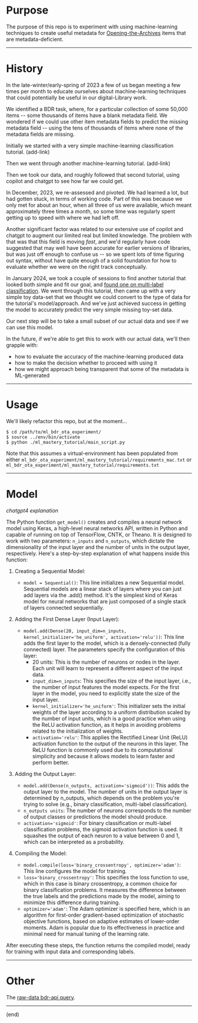 # Purpose

The purpose of this repo is to experiment with using machine-learning techniques to create useful metadata for [Opening-the-Archives] items that are metadata-deficient.

[Opening-the-Archives]: <https://repository.library.brown.edu/studio/collections/bdr:318399/>

---


# History

In the late-winter/early-spring of 2023 a few of us began meeting a few times per month to educate ourselves about machine-learning techniques that could potentially be useful in our digital-Library work. 

We identified a BDR task, where, for a particular collection of some 50,000 items -- some thousands of items have a blank metadata field. We wondered if we could use other item metadata fields to predict the missing metadata field -- using the tens of thousands of items where none of the metadata fields are missing. 

Initially we started with a very simple machine-learning classification tutorial. (add-link)

Then we went through another machine-learning tutorial. (add-link)

Then we took our data, and roughly followed that second tutorial, using copilot and chatgpt to see how far we could get.

In December, 2023, we re-assessed and pivoted. We had learned a lot, but had gotten stuck, in terms of working code. Part of this was because we only met for about an hour, when all three of us were available, which meant approximately three times a month, so some time was regularly spent getting up to speed with where we had left off.

Another significant factor was related to our extensive use of copilot and chatgpt to augment our limited real but limited knowledge. The problem with that was that this field is moving _fast_, and we'd regularly have code suggested that may well have been accurate for earlier versions of libraries, but was just off enough to confuse us -- so we spent lots of time figuring out syntax, without have quite enough of a solid foundation for how to evaluate whether we were on the right track conceptually.

In January 2024, we took a couple of sessions to find another tutorial that looked both simple and fit our goal, and [found one on multi-label classification]. We went through this tutorial, then came up with a very simple toy data-set that we thought we could convert to the type of data for the tutorial's model/approach. And we've just achieved success in getting the model to accurately predict the very simple missing toy-set data.

Our next step will be to take a small subset of our actual data and see if we can use this model.

In the future, if we're able to get this to work with our actual data, we'll then grapple with: 
- how to evaluate the accuracy of the machine-learning produced data
- how to make the decision whether to proceed with using it
- how we might approach being transparent that some of the metadata is ML-generated

[found one on multi-label classification]: <https://machinelearningmastery.com/multi-label-classification-with-deep-learning/>

---


# Usage

We'll likely refactor this repo, but at the moment...

```
$ cd /path/to/ml_bdr_ota_experiment/
$ source ../env/bin/activate
$ python ./ml_mastery_tutorial/main_script.py
```

Note that this assumes a virtual-environment has been populated from either `ml_bdr_ota_experiment/ml_mastery_tutorial/requirements_mac.txt` or `ml_bdr_ota_experiment/ml_mastery_tutorial/requirements.txt`

---

# Model

_chatgpt4 explanation_ 

The Python function `get_model()` creates and compiles a neural network model using Keras, a high-level neural networks API, written in Python and capable of running on top of TensorFlow, CNTK, or Theano. It is designed to work with two parameters: `n_inputs` and `n_outputs`, which dictate the dimensionality of the input layer and the number of units in the output layer, respectively. Here's a step-by-step explanation of what happens inside this function:

1. Creating a Sequential Model:

	- `model = Sequential()`: This line initializes a new Sequential model. Sequential models are a linear stack of layers where you can just add layers via the .add() method. It's the simplest kind of Keras model for neural networks that are just composed of a single stack of layers connected sequentially.

2. Adding the First Dense Layer (Input Layer):

	- `model.add(Dense(20, input_dim=n_inputs, kernel_initializer='he_uniform', activation='relu'))`: This line adds the first layer to the model, which is a densely-connected (fully connected) layer. The parameters specify the configuration of this layer:
		- 20 units: This is the number of neurons or nodes in the layer. Each unit will learn to represent a different aspect of the input data.
		- `input_dim=n_inputs`: This specifies the size of the input layer, i.e., the number of input features the model expects. For the first layer in the model, you need to explicitly state the size of the input layer.
		- `kernel_initializer='he_uniform'`: This initializer sets the initial weights of the layer according to a uniform distribution scaled by the number of input units, which is a good practice when using the ReLU activation function, as it helps in avoiding problems related to the initialization of weights.
		- `activation='relu'`: This applies the Rectified Linear Unit (ReLU) activation function to the output of the neurons in this layer. The ReLU function is commonly used due to its computational simplicity and because it allows models to learn faster and perform better.

3. Adding the Output Layer:

	- `model.add(Dense(n_outputs, activation='sigmoid'))`: This adds the output layer to the model. The number of units in the output layer is determined by n_outputs, which depends on the problem you're trying to solve (e.g., binary classification, multi-label classification).
	- `n_outputs units`: The number of neurons corresponds to the number of output classes or predictions the model should produce.
	- `activation='sigmoid'`: For binary classification or multi-label classification problems, the sigmoid activation function is used. It squashes the output of each neuron to a value between 0 and 1, which can be interpreted as a probability.

4. Compiling the Model:

	- `model.compile(loss='binary_crossentropy', optimizer='adam')`: This line configures the model for training.
	- `loss='binary_crossentropy'`: This specifies the loss function to use, which in this case is binary crossentropy, a common choice for binary classification problems. It measures the difference between the true labels and the predictions made by the model, aiming to minimize this difference during training.
	- `optimizer='adam'`: The Adam optimizer is specified here, which is an algorithm for first-order gradient-based optimization of stochastic objective functions, based on adaptive estimates of lower-order moments. Adam is popular due to its effectiveness in practice and minimal need for manual tuning of the learning rate.

After executing these steps, the function returns the compiled model, ready for training with input data and corresponding labels.

---


# Other

The [raw-data bdr-api query].

[raw-data bdr-api query]: <https://repository.library.brown.edu/api/search/?q=rel_is_member_of_collection_ssim:%22bdr:318399%22%20AND%20-rel_is_part_of_ssim:*%20AND%20ds_ids_ssim:MODS&rows=99999>

---

(end)
